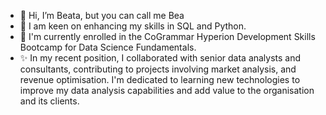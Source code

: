 - 👋 Hi, I’m Beata, but you can call me Bea
- 👀 I am keen on enhancing my skills in SQL and Python.
- 🌱 I'm currently enrolled in the CoGrammar Hyperion Development Skills Bootcamp for Data Science Fundamentals.
- ✨ In my recent position, I collaborated with senior data analysts and consultants, contributing to projects involving market analysis, and revenue optimisation. I'm dedicated to learning new technologies to improve my data analysis capabilities and add value to the organisation and its clients.
<!---
Beata-a/Beata-a is a ✨ special ✨ repository because its `README.md` (this file) appears on your GitHub profile.
You can click the Preview link to take a look at your changes.
--->
